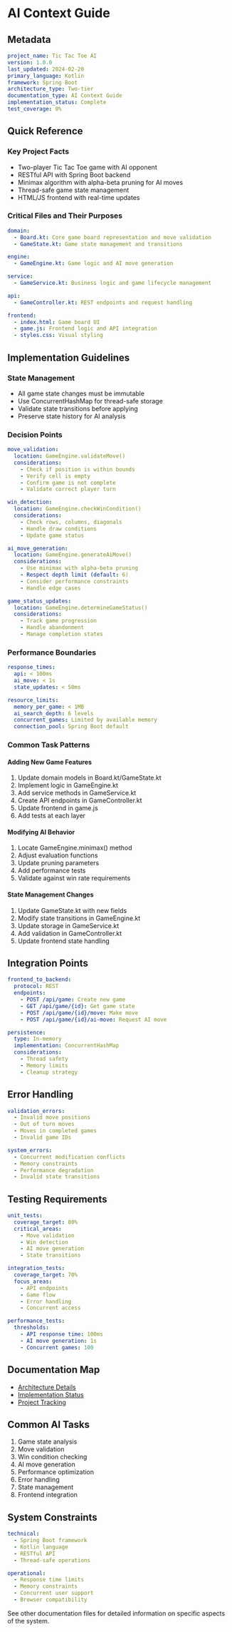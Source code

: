 # AI Context Guide

## Metadata
```yaml
project_name: Tic Tac Toe AI
version: 1.0.0
last_updated: 2024-02-20
primary_language: Kotlin
framework: Spring Boot
architecture_type: Two-tier
documentation_type: AI Context Guide
implementation_status: Complete
test_coverage: 0%
```

## Quick Reference
### Key Project Facts
- Two-player Tic Tac Toe game with AI opponent
- RESTful API with Spring Boot backend
- Minimax algorithm with alpha-beta pruning for AI moves
- Thread-safe game state management
- HTML/JS frontend with real-time updates

### Critical Files and Their Purposes
```yaml
domain:
  - Board.kt: Core game board representation and move validation
  - GameState.kt: Game state management and transitions

engine:
  - GameEngine.kt: Game logic and AI move generation

service:
  - GameService.kt: Business logic and game lifecycle management

api:
  - GameController.kt: REST endpoints and request handling

frontend:
  - index.html: Game board UI
  - game.js: Frontend logic and API integration
  - styles.css: Visual styling
```

## Implementation Guidelines

### State Management
- All game state changes must be immutable
- Use ConcurrentHashMap for thread-safe storage
- Validate state transitions before applying
- Preserve state history for AI analysis

### Decision Points
```yaml
move_validation:
  location: GameEngine.validateMove()
  considerations:
    - Check if position is within bounds
    - Verify cell is empty
    - Confirm game is not complete
    - Validate correct player turn

win_detection:
  location: GameEngine.checkWinCondition()
  considerations:
    - Check rows, columns, diagonals
    - Handle draw conditions
    - Update game status

ai_move_generation:
  location: GameEngine.generateAiMove()
  considerations:
    - Use minimax with alpha-beta pruning
    - Respect depth limit (default: 6)
    - Consider performance constraints
    - Handle edge cases

game_status_updates:
  location: GameEngine.determineGameStatus()
  considerations:
    - Track game progression
    - Handle abandonment
    - Manage completion states
```

### Performance Boundaries
```yaml
response_times:
  api: < 100ms
  ai_move: < 1s
  state_updates: < 50ms

resource_limits:
  memory_per_game: < 1MB
  ai_search_depth: 6 levels
  concurrent_games: Limited by available memory
  connection_pool: Spring Boot default
```

### Common Task Patterns

#### Adding New Game Features
1. Update domain models in Board.kt/GameState.kt
2. Implement logic in GameEngine.kt
3. Add service methods in GameService.kt
4. Create API endpoints in GameController.kt
5. Update frontend in game.js
6. Add tests at each layer

#### Modifying AI Behavior
1. Locate GameEngine.minimax() method
2. Adjust evaluation functions
3. Update pruning parameters
4. Add performance tests
5. Validate against win rate requirements

#### State Management Changes
1. Update GameState.kt with new fields
2. Modify state transitions in GameEngine.kt
3. Update storage in GameService.kt
4. Add validation in GameController.kt
5. Update frontend state handling

## Integration Points
```yaml
frontend_to_backend:
  protocol: REST
  endpoints:
    - POST /api/game: Create new game
    - GET /api/game/{id}: Get game state
    - POST /api/game/{id}/move: Make move
    - POST /api/game/{id}/ai-move: Request AI move

persistence:
  type: In-memory
  implementation: ConcurrentHashMap
  considerations:
    - Thread safety
    - Memory limits
    - Cleanup strategy
```

## Error Handling
```yaml
validation_errors:
  - Invalid move positions
  - Out of turn moves
  - Moves in completed games
  - Invalid game IDs

system_errors:
  - Concurrent modification conflicts
  - Memory constraints
  - Performance degradation
  - Invalid state transitions
```

## Testing Requirements
```yaml
unit_tests:
  coverage_target: 80%
  critical_areas:
    - Move validation
    - Win detection
    - AI move generation
    - State transitions

integration_tests:
  coverage_target: 70%
  focus_areas:
    - API endpoints
    - Game flow
    - Error handling
    - Concurrent access

performance_tests:
  thresholds:
    - API response time: 100ms
    - AI move generation: 1s
    - Concurrent games: 100
```

## Documentation Map
- [Architecture Details](architecture.md)
- [Implementation Status](implementation_state.md)
- [Project Tracking](project_tracking.md)

## Common AI Tasks
1. Game state analysis
2. Move validation
3. Win condition checking
4. AI move generation
5. Performance optimization
6. Error handling
7. State management
8. Frontend integration

## System Constraints
```yaml
technical:
  - Spring Boot framework
  - Kotlin language
  - RESTful API
  - Thread-safe operations

operational:
  - Response time limits
  - Memory constraints
  - Concurrent user support
  - Browser compatibility
```

See other documentation files for detailed information on specific aspects of the system.
